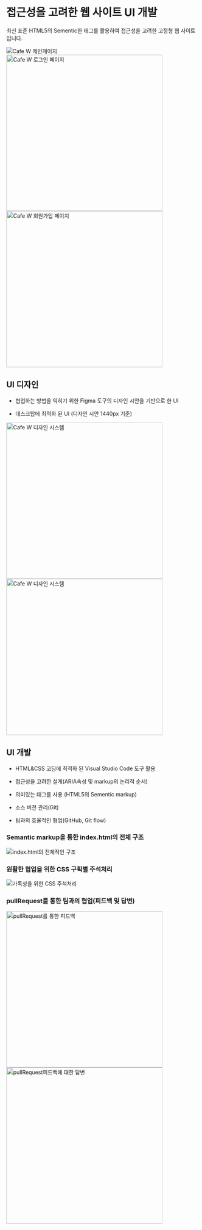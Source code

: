 # 접근성을 고려한 웹 사이트 UI 개발

최신 표준 HTML5의 Sementic한 태그를 활용하여 접근성을 고려한 고정형 웹 사이트입니다.

<img src="https://user-images.githubusercontent.com/71176945/99017572-93841e80-259b-11eb-9d4f-8a66daca916c.PNG" alt="Cafe W 메인페이지">
<img src="https://user-images.githubusercontent.com/71176945/99017574-94b54b80-259b-11eb-955e-8911d27b4764.PNG" alt="Cafe W 로그인 페이지" width="410">
<img src="https://user-images.githubusercontent.com/71176945/99017576-954de200-259b-11eb-9337-f90e0ef9e262.PNG" alt="Cafe W 회원가입 페이지" width="410">

## UI 디자인

- 협업하는 방법을 익히기 위한 Figma 도구의 디자인 시안을 기반으로 한 UI

- 데스크탑에 최적화 된 UI (디자인 시안 1440px 기준)

<img src="https://user-images.githubusercontent.com/71176945/99018544-b0215600-259d-11eb-81ba-d5f2c1d15044.png" alt="Cafe W 디자인 시스템" width="410">
<img src="https://user-images.githubusercontent.com/71176945/99018745-2f168e80-259e-11eb-8c46-9748839ca2dd.png" alt="Cafe W 디자인 시스템" width="410">

## UI 개발

- HTML&CSS 코딩에 최적화 된 Visual Studio Code 도구 활용

- 접근성을 고려한 설계(ARIA속성 및 markup의 논리적 순서)

- 의미있는 태그를 사용 (HTML5의 Sementic markup)

- 소스 버전 관리(Git)

- 팀과의 효율적인 협업(GitHub, Git flow)

### Semantic markup을 통한 index.html의 전체 구조
<img src="https://user-images.githubusercontent.com/71176945/99019641-16a77380-25a0-11eb-85a2-dafc0377dd93.PNG" alt="index.html의 전체적인 구조">

### 원활한 협업을 위한 CSS 구획별 주석처리
<img src="https://user-images.githubusercontent.com/71176945/99019645-18713700-25a0-11eb-918a-a2db3252acb3.PNG" alt="가독성을 위한 CSS 주석처리">

### pullRequest를 통한 팀과의 협업(피드백 및 답변)
<img src="https://user-images.githubusercontent.com/71176945/99019879-b2d17a80-25a0-11eb-990e-d4bafc00b4e7.PNG" alt="pullRequest를 통한 피드백" width="410">
<img src="https://user-images.githubusercontent.com/71176945/99019902-c381f080-25a0-11eb-9c45-b2581f1f11c7.PNG" alt="pullRequest피드백에 대한 답변" width="410">

